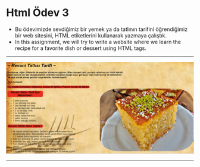# Html Ödev 3
* Bu ödevimizde sevdiğimiz bir yemek ya da tatlının tarifini öğrendiğimiz bir web sitesini, HTML etiketlerini kullanarak yazmaya çalıştık.
* In this assignment, we will try to write a website where we learn the recipe for a favorite dish or dessert using HTML tags.

***

![Revani Tatlısı Görseli](https://github.com/hunterof9/Html-Odev3/blob/main/Web%20Page%20Picture.png?raw=true)

***